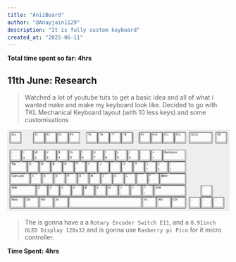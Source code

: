 ```yaml
---
title: "AniiBoard"
author: "@Anayjain1129"
description: "It is fully custom keyboard"
created_at: "2025-06-11"
---
```


**Total time spent so far: 4hrs**

## 11th June: Research
> Watched a lot of youtube tuts to get a basic idea and all of what i wanted make and make my keyboard look like.
> Decided to go with TKL Mechanical Keyboard layout (with 10 less keys) and some customisations

![](/images/keyboard-layout.png)

> The is gonna have a a `Rotary Encoder Switch E11`, and a `0.91inch OLED Display 128x32` and is gonna use `Rasberry pi Pico` for it micro controller.

**Time Spent: 4hrs**
